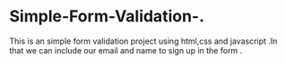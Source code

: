 # Simple-Form-Validation-.
This is an simple form validation project using html,css and javascript .In that we can include our email and name to sign up in the form .
